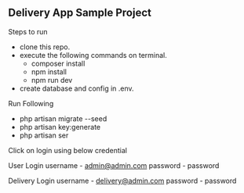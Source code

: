 ## Delivery App Sample Project

Steps to run

- clone this repo.
- execute the following commands on terminal.
    - composer install
    - npm install
    - npm run dev
- create database and config in .env.

Run Following

- php artisan migrate --seed
- php artisan key:generate
- php artisan ser

Click on login using below credential

User Login
username - admin@admin.com
password - password

Delivery Login
username - delivery@admin.com
password - password

